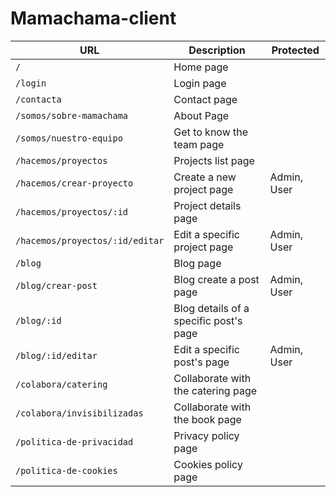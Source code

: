 # Mamachama-client

| URL                               | Description                                | Protected          |
| --------------------------------- | ------------------------------------------ | ------------------ |
| `/`                               | Home page                                  |                    |
| `/login`                          | Login page                                 |                    |
| `/contacta`                       | Contact page                               |                    |
| `/somos/sobre-mamachama`          | About Page                                 |                    |
| `/somos/nuestro-equipo`           | Get to know the team page                  |                    |
| `/hacemos/proyectos`              | Projects list page                         |                    |
| `/hacemos/crear-proyecto`         | Create a new project page                  | Admin, User        |
| `/hacemos/proyectos/:id`          | Project details page                       |                    |
| `/hacemos/proyectos/:id/editar`   | Edit a specific project page               | Admin, User        |
| `/blog`                           | Blog page                                  |                    |
| `/blog/crear-post`                | Blog create a post page                    | Admin, User        |
| `/blog/:id`                       | Blog details of a specific post's page     |                    |
| `/blog/:id/editar`                | Edit a specific post's page                | Admin, User        |
| `/colabora/catering`              | Collaborate with the catering page         |                    |
| `/colabora/invisibilizadas`       | Collaborate with the book page             |                    |
| `/politica-de-privacidad`         | Privacy policy page                        |                    |
| `/politica-de-cookies`            | Cookies policy page                        |                    |
